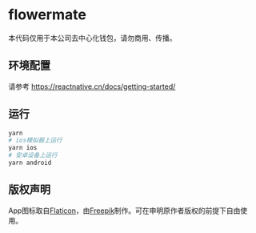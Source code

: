 # flowermate

本代码仅用于本公司去中心化钱包，请勿商用、传播。

## 环境配置

请参考 <https://reactnative.cn/docs/getting-started/>

## 运行

```bash
yarn
# ios模拟器上运行
yarn ios
# 安卓设备上运行
yarn android
```

## 版权声明

App图标取自[Flaticon](https://www.flaticon.com/)，由[Freepik](https://www.flaticon.com/authors/freepik)制作。可在申明原作者版权的前提下自由使用。
